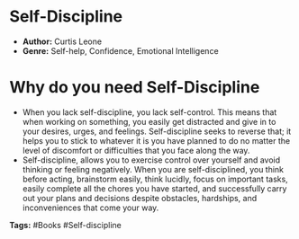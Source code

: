 # Self-Discipline
- **Author:** Curtis Leone
- **Genre:** Self-help, Confidence, Emotional Intelligence

# Why do you need Self-Discipline
- When you lack self-discipline, you lack self-control. This means that when working on something, you easily get distracted and give in to your desires, urges, and feelings. Self-discipline seeks to reverse that; it helps you to stick to whatever it is you have planned to do no matter the level of discomfort or difficulties that you face along the way.
- Self-discipline, allows you to exercise control over yourself and avoid thinking or feeling negatively. When you are self-disciplined, you think before acting, brainstorm easily, think lucidly, focus on important tasks, easily complete all the chores you have started, and successfully carry out your plans and decisions despite obstacles, hardships, and inconveniences that come your way.

**Tags:** #Books #Self-discipline
